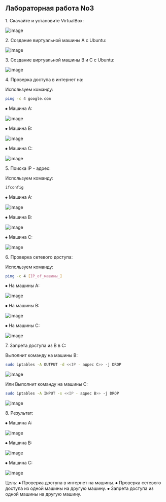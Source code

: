 ## Лабораторная работа No3

1\. Скачайте и установите VirtualBox:

![image](https://github.com/haha523/lab_3.linux/blob/eb413558a19fa99f14d64e95878da6451d4f7ecb/png%20for%20lab%203/h%C3%ACnh%20c%E1%BB%A7a%20app.png)

2\. Создание виртуальной машины A с Ubuntu:

![image](https://github.com/haha523/lab_3.linux/blob/d8e4d9d7ab8b79fab9d48707a8310e55ac5df978/png%20for%20lab%203/m%C3%A1y%20A.png)

3\. Создание виртуальной машины B и C с Ubuntu:

![image](https://github.com/haha523/lab_3.linux/blob/d8e4d9d7ab8b79fab9d48707a8310e55ac5df978/png%20for%20lab%203/giao%20di%E1%BB%87n%20c%E1%BA%A3%203%20m%C3%A1y.png)

4\. Проверка доступа в интернет на:

Используем команду: 

```bash
ping -c 4 google.com 
```

⦁ Машина А:

![image](https://github.com/haha523/lab_3.linux/blob/d8e4d9d7ab8b79fab9d48707a8310e55ac5df978/png%20for%20lab%203/th%E1%BB%AD%20m%E1%BA%A1ng%20m%C3%A1y%20A.png)

⦁ Машина B:

![image](https://github.com/haha523/lab_3.linux/blob/d8e4d9d7ab8b79fab9d48707a8310e55ac5df978/png%20for%20lab%203/th%E1%BB%AD%20m%E1%BA%A1ng%20m%C3%A1y%20B.png)

⦁ Машина C:

![image](https://github.com/haha523/lab_3.linux/blob/d8e4d9d7ab8b79fab9d48707a8310e55ac5df978/png%20for%20lab%203/th%E1%BB%AD%20m%E1%BA%A1ng%20m%C3%A1y%20C.png)

5\. Поиска IP - адрес:

Используем команду: 
```bash
ifconfig
```

⦁ Машина А:

![image](https://github.com/haha523/lab_3.linux/blob/d8e4d9d7ab8b79fab9d48707a8310e55ac5df978/png%20for%20lab%203/ip%20m%C3%A1y%20A.png)


⦁ Машина B:

![image](https://github.com/haha523/lab_3.linux/blob/d8e4d9d7ab8b79fab9d48707a8310e55ac5df978/png%20for%20lab%203/ip%20m%C3%A1y%20B.png)

⦁ Машина C:

![image](https://github.com/haha523/lab_3.linux/blob/d8e4d9d7ab8b79fab9d48707a8310e55ac5df978/png%20for%20lab%203/ip%20m%C3%A1y%20C%20(a).png)

6\. Проверка сетевого доступа:

Используем команду: 
```bash
ping -c 4 [IP_of_машины_]
```

⦁ На машины А:

![image](https://github.com/haha523/lab_3.linux/blob/d8e4d9d7ab8b79fab9d48707a8310e55ac5df978/png%20for%20lab%203/k%E1%BA%BFt%20n%E1%BB%91i%20ip%20tr%C3%AAn%20m%C3%A1y%20A.png)

⦁ На машины B:

![image](https://github.com/haha523/lab_3.linux/blob/d8e4d9d7ab8b79fab9d48707a8310e55ac5df978/png%20for%20lab%203/k%E1%BA%BFt%20n%E1%BB%91i%20ip%20tr%C3%AAn%20m%C3%A1y%20B.png)

⦁ На машины C:

![image](https://github.com/haha523/lab_3.linux/blob/d8e4d9d7ab8b79fab9d48707a8310e55ac5df978/png%20for%20lab%203/k%E1%BA%BFt%20n%E1%BB%91i%20ip%20tr%C3%AAn%20m%C3%A1y%20C.png)

7\. Запрета доступа из B в C:

Выполнит команду на машины В:
```bash 
sudo iptables -A OUTPUT -d <<IP - адрес С>> -j DROP
```
![image](https://github.com/haha523/lab_3.linux/blob/d8e4d9d7ab8b79fab9d48707a8310e55ac5df978/png%20for%20lab%203/ch%E1%BA%B7n%20k%E1%BA%BFt%20n%E1%BB%91i%20tr%C3%AAn%20m%C3%A1y%20B.png)

Или Выполнит команду на машины C: 
```bash 
sudo iptables -A INPUT -s <<IP - адрес B>> -j DROP
```
![image](https://github.com/haha523/lab_3.linux/blob/d8e4d9d7ab8b79fab9d48707a8310e55ac5df978/png%20for%20lab%203/ch%E1%BA%B7n%20k%E1%BA%BFt%20n%E1%BB%91i%20tr%C3%AAn%20m%C3%A1y%20C.png)

8\. Результат:

⦁ Машина А:

![image](https://github.com/haha523/lab_3.linux/blob/d8e4d9d7ab8b79fab9d48707a8310e55ac5df978/png%20for%20lab%203/k%E1%BA%BFt%20qu%E1%BA%A3%20k%E1%BA%BFt%20n%E1%BB%91i%20tr%C3%AAn%20m%C3%A1y%20A.png)

⦁ Машина B:

![image](https://github.com/haha523/lab_3.linux/blob/d8e4d9d7ab8b79fab9d48707a8310e55ac5df978/png%20for%20lab%203/k%E1%BA%BFt%20qu%E1%BA%A3%20k%E1%BA%BFt%20n%E1%BB%91i%20tr%C3%AAn%20m%C3%A1y%20B.png)

⦁ Машина C:

![image](https://github.com/haha523/lab_3.linux/blob/d8e4d9d7ab8b79fab9d48707a8310e55ac5df978/png%20for%20lab%203/k%E1%BA%BFt%20qu%E1%BA%A3%20k%E1%BA%BFt%20n%E1%BB%91i%20tr%C3%AAn%20m%C3%A1y%20C.png)

Цель:
  ⦁  Проверка доступа в интернет на машины.
  ⦁  Проверка сетевого доступа из одной машины на другую машину.
  ⦁  Запрета доступа из одной машины на другую машину.




























